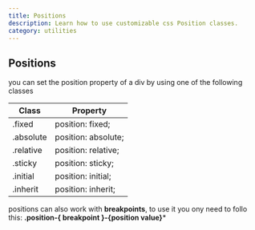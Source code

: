 ```yaml
---
title: Positions
description: Learn how to use customizable css Position classes.
category: utilities
---
```

## Positions

you can set the position property of a div by using one of the following classes

<table id="positions_table" class="table table-with-border mb-4">
                    <thead><tr><th class="bold">Class</th><th>Property</th></tr></thead><tbody><tr><td class="bold">.fixed</td><td>position: fixed;</td></tr><tr><td class="bold">.absolute</td><td>position: absolute;</td></tr><tr><td class="bold">.relative</td><td>position: relative;</td></tr><tr><td class="bold">.sticky</td><td>position: sticky;</td></tr><tr><td class="bold">.initial</td><td>position: initial;</td></tr><tr><td class="bold">.inherit</td><td>position: inherit;</td></tr></tbody></table>

positions can also work with **breakpoints**, to use it you ony need to follo this: **.position-{ breakpoint }-{position value}***
